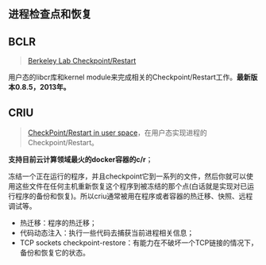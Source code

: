 ## 进程检查点和恢复

## BCLR

> [Berkeley Lab Checkpoint/Restart](https://crd.lbl.gov/divisions/amcr/computer-science-amcr/class/research/past-projects/BLCR/)

用户态的libcr库和kernel module来完成相关的Checkpoint/Restart工作。**最新版本0.8.5，2013年。**



## CRIU

> [CheckPoint/Restart in user space](https://criu.org/Main_Page)，在用户态实现进程的Checkpoint/Restart。

**支持目前云计算领域最火的docker容器的c/r**；

冻结一个正在运行的程序，并且checkpoint它到一系列的文件，然后你就可以使用这些文件在任何主机重新恢复这个程序到被冻结的那个点(白话就是实现对已运行程序的备份和恢复)。所以criu通常被用在程序或者容器的热迁移、快照、远程调试等。

- 热迁移：程序的热迁移；
- 代码动态注入：执行一些代码去捕获当前进程相关信息；
- TCP sockets checkpoint-restore：有能力在不破坏一个TCP链接的情况下，备份和恢复它的状态。

